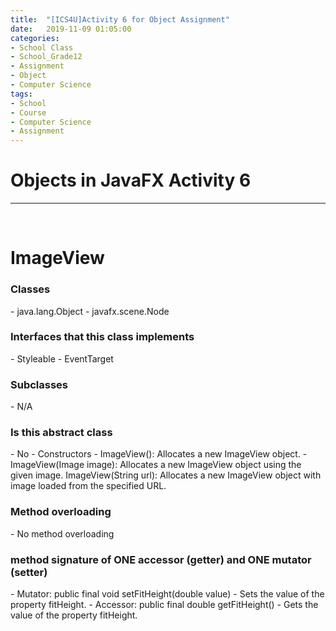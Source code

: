 ```yaml
---
title:  "[ICS4U]Activity 6 for Object Assignment"
date:   2019-11-09 01:05:00
categories:
- School Class
- School_Grade12
- Assignment
- Object
- Computer Science
tags:
- School
- Course
- Computer Science
- Assignment
---
```


<h1>Objects in JavaFX Activity 6</h1>

<hr>
<br>

# ImageView<br>
<h3>Classes</h3>
- java.lang.Object
- javafx.scene.Node
<h3>Interfaces that this class implements</h3>
- Styleable
- EventTarget
<h3>Subclasses</h3>
- N/A
<h3>Is this abstract class</h3>
- No
    - Constructors
        - ImageView(): Allocates a new ImageView object.
        - ImageView(Image image): Allocates a new ImageView object using the given image.
        ImageView(String url): Allocates a new ImageView object with image loaded from the specified URL.
<h3>Method overloading</h3>
- No method overloading
<h3>method signature of ONE accessor (getter) and ONE mutator (setter)</h3>
- Mutator: public final void setFitHeight(double value)
    - Sets the value of the property fitHeight.
- Accessor: public final double getFitHeight()
    - Gets the value of the property fitHeight.
